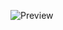 ![Preview](https://media.discordapp.net/attachments/566709593909231621/572950780286599168/unknown.png?width=1125&height=633)

